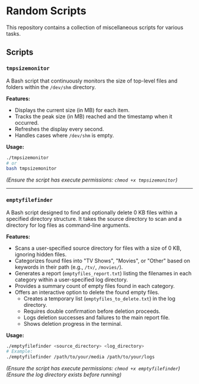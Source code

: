 # Random Scripts

This repository contains a collection of miscellaneous scripts for various tasks.

## Scripts

### `tmpsizemonitor`

A Bash script that continuously monitors the size of top-level files and folders within the `/dev/shm` directory.

**Features:**

*   Displays the current size (in MB) for each item.
*   Tracks the peak size (in MB) reached and the timestamp when it occurred.
*   Refreshes the display every second.
*   Handles cases where `/dev/shm` is empty.

**Usage:**

```bash
./tmpsizemonitor
# or
bash tmpsizemonitor
```
*(Ensure the script has execute permissions: `chmod +x tmpsizemonitor`)*

---

### `emptyfilefinder`

A Bash script designed to find and optionally delete 0 KB files within a specified directory structure. It takes the source directory to scan and a directory for log files as command-line arguments.

**Features:**

*   Scans a user-specified source directory for files with a size of 0 KB, ignoring hidden files.
*   Categorizes found files into "TV Shows", "Movies", or "Other" based on keywords in their path (e.g., `/tv/`, `/movies/`).
*   Generates a report (`emptyfiles_report.txt`) listing the filenames in each category within a user-specified log directory.
*   Provides a summary count of empty files found in each category.
*   Offers an interactive option to delete the found empty files.
    *   Creates a temporary list (`emptyfiles_to_delete.txt`) in the log directory.
    *   Requires double confirmation before deletion proceeds.
    *   Logs deletion successes and failures to the main report file.
    *   Shows deletion progress in the terminal.

**Usage:**

```bash
./emptyfilefinder <source_directory> <log_directory>
# Example:
./emptyfilefinder /path/to/your/media /path/to/your/logs
```
*(Ensure the script has execute permissions: `chmod +x emptyfilefinder`)*
*(Ensure the log directory exists before running)*
